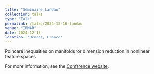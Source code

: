 ```yaml
---
title: "Séminaire Landau"
collection: talks
type: "Talk"
permalink: /talks/2024-12-16-landau
venue: "IRMAR"
date: 2024-12-16
location: "Rennes, France"
---
```


Poincaré inequalities on manifolds for dimension reduction in nonlinear feature spaces

For more information, see the [Conference website](https://irmar.univ-rennes.fr/evenements/poincare-inequalities-manifolds-dimension-reduction-nonlinear-feature-spaces).
